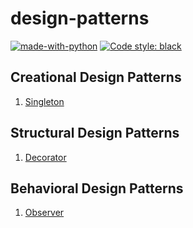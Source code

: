 # design-patterns

[![made-with-python](https://img.shields.io/badge/Made%20with-Python-1f425f.svg)](https://www.python.org/)
<a href="https://github.com/python/black"><img alt="Code style: black" src="https://img.shields.io/badge/code%20style-black-000000.svg"></a>


## Creational Design Patterns

1. [Singleton](creational/singleton/__init__.py)


## Structural Design Patterns

1. [Decorator](structural/decorator/__init__.py)


## Behavioral Design Patterns

1. [Observer](behavioral/observer/__init__.py)
